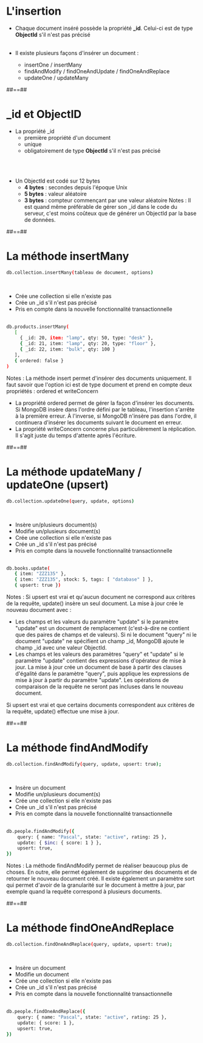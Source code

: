 <!-- .slide: class="sfeir-basic-slide"-->
# L'insertion
- Chaque document inséré possède la propriété <b>_id</b>. Celui-ci est de type <b>ObjectId</b> s'il n'est pas précisé
<br/><br/>

- Il existe plusieurs façons d'insérer un document :
    - insertOne / insertMany
    <!-- .element: class="bold" -->
    - findAndModify / findOneAndUpdate / findOneAndReplace
    <!-- .element: class="bold" -->
    - updateOne / updateMany
    <!-- .element: class="bold" -->

##==##

<!-- slide: class="transition-white sfeir-basic-slide"-->
# _id et ObjectID

- La propriété _id
    - première propriété d'un document
    - unique
    - obligatoirement de type <b>ObjectId</b> s'il n'est pas précisé

<br/><br/>

- Un ObjectId est codé sur 12 bytes
    - <b>4 bytes</b> : secondes depuis l'époque Unix
    - <b>5 bytes</b> : valeur aléatoire
    - <b>3 bytes</b> : compteur commençant par une valeur aléatoire
Notes : Il est quand même préférable de gérer son _id dans le code du serveur, c'est moins coûteux que de générer un ObjectId par la base de données.

##==##

<!-- .slide: class="with-code inconsolata"-->
# La méthode insertMany
```bash
db.collection.insertMany(tableau de document, options)
```
<!-- .element: class="big-code"-->
<br>

- Crée une collection si elle n'existe pas
- Crée un _id s'il n'est pas précisé
- Pris en compte dans la nouvelle fonctionnalité transactionnelle
<br><br>

```bash
db.products.insertMany(
   [
     { _id: 20, item: "lamp", qty: 50, type: "desk" },
     { _id: 21, item: "lamp", qty: 20, type: "floor" },
     { _id: 22, item: "bulk", qty: 100 }
   ],
   { ordered: false }
)
```
<!-- .element: class="medium-code"-->
Notes : La méthode insert permet d'insérer des documents uniquement.
Il faut savoir que l'option ici est de type document et prend en compte deux propriétés : ordered et writeConcern
- La propriété ordered permet de gérer la façon d'insérer les documents. Si MongoDB insère dans l'ordre défini par le tableau, l'insertion s'arrête à la première erreur. À l'inverse, si MongoDB n'insère pas dans l'ordre, il continuera d'insérer les documents suivant le document en erreur.
- La propriété writeConcern concerne plus particulièrement la réplication. Il s'agit juste du temps d'attente après l'écriture.

##==##


<!-- .slide: class="with-code inconsolata"-->
# La méthode updateMany / updateOne (upsert)
```bash
db.collection.updateOne(query, update, options)
```
<!-- .element: class="big-code"-->
<br>

- Insère un/plusieurs document(s)
- Modifie un/plusieurs document(s)
- Crée une collection si elle n'existe pas
- Crée un _id s'il n'est pas précisé
- Pris en compte dans la nouvelle fonctionnalité transactionnelle
<br><br>

```bash
db.books.update(
   { item: "ZZZ135" },
   { item: "ZZZ135", stock: 5, tags: [ "database" ] },
   { upsert: true })
```
<!-- .element: class="medium-code"-->
Notes : Si upsert est vrai et qu'aucun document ne correspond aux critères de la requête, update() insère un seul document. La mise à jour crée le nouveau document avec :
- Les champs et les valeurs du paramètre "update" si le paramètre "update" est un document de remplacement (c'est-à-dire ne contient que des paires de champs et de valeurs). Si ni le document "query" ni le document "update" ne spécifient un champ _id, MongoDB ajoute le champ _id avec une valeur ObjectId.
- Les champs et les valeurs des paramètres "query" et "update" si le paramètre "update" contient des expressions d'opérateur de mise à jour. La mise à jour crée un document de base à partir des clauses d'égalité dans le paramètre "query", puis applique les expressions de mise à jour à partir du paramètre "update". Les opérations de comparaison de la requête ne seront pas incluses dans le nouveau document.

Si upsert est vrai et que certains documents correspondent aux critères de la requête, update() effectue une mise à jour.

##==##

<!-- .slide: class="sfeir-basic-slide with-code"-->
# La méthode findAndModify
```bash
db.collection.findAndModify(query, update, upsert: true);
```
<!-- .element: class="big-code"-->
<br>

- Insère un document
- Modifie un/plusieurs document(s)
- Crée une collection si elle n'existe pas
- Crée un _id s'il n'est pas précisé
- Pris en compte dans la nouvelle fonctionnalité transactionnelle
<br><br>

```bash
db.people.findAndModify({
    query: { name: "Pascal", state: "active", rating: 25 },
    update: { $inc: { score: 1 } },
    upsert: true,
})
```
<!-- .element: class="medium-code"-->
Notes : La méthode findAndModify permet de réaliser beaucoup plus de choses. En outre, elle permet également de supprimer des documents et de retourner le nouveau document créé.
Il existe également un paramètre sort qui permet d'avoir de la granularité sur le document à mettre à jour, par exemple quand la requête correspond à plusieurs documents.

##==##

<!-- .slide: class="sfeir-basic-slide with-code inconsolata"-->

# La méthode findOneAndReplace
```bash
db.collection.findOneAndReplace(query, update, upsert: true);
```
<!-- .element: class="big-code"-->
<br>

- Insère un document
- Modifie un document
- Crée une collection si elle n'existe pas
- Crée un _id s'il n'est pas précisé
- Pris en compte dans la nouvelle fonctionnalité transactionnelle
<br><br>

```bash
db.people.findOneAndReplace({
    query: { name: "Pascal", state: "active", rating: 25 },
    update: { score: 1 },
    upsert: true,
})
```
<!-- .element: class="medium-code"-->
